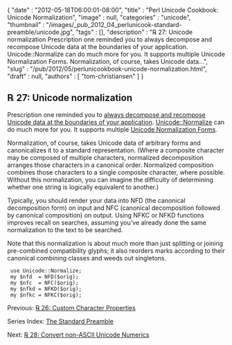 {
   "date" : "2012-05-18T06:00:01-08:00",
   "title" : "Perl Unicode Cookbook: Unicode Normalization",
   "image" : null,
   "categories" : "unicode",
   "thumbnail" : "/images/_pub_2012_04_perlunicook-standard-preamble/unicode.jpg",
   "tags" : [],
   "description" : "℞ 27: Unicode normalization Prescription one reminded you to always decompose and recompose Unicode data at the boundaries of your application. Unicode::Normalize can do much more for you. It supports multiple Unicode Normalization Forms. Normalization, of course, takes Unicode data...",
   "slug" : "/pub/2012/05/perlunicookbook-unicode-normalization.html",
   "draft" : null,
   "authors" : [
      "tom-christiansen"
   ]
}



℞ 27: Unicode normalization
---------------------------

Prescription one reminded you to [always decompose and recompose Unicode data at the boundaries of your application](/pub/2012/04/perl-unicode-cookbook-always-decompose-and-recompose.html). [Unicode::Normalize](https://metacpan.org/pod/Unicode::Normalize) can do much more for you. It supports multiple [Unicode Normalization Forms](http://www.unicode.org/reports/tr15/).

Normalization, of course, takes Unicode data of arbitrary forms and canonicalizes it to a standard representation. (Where a composite character may be composed of multiple characters, normalized decomposition arranges those characters in a canonical order. Normalized composition combines those characters to a single composite character, where possible. Without this normalization, you can imagine the difficulty of determining whether one string is logically equivalent to another.)

Typically, you should render your data into NFD (the canonical decomposition form) on input and NFC (canonical decomposition followed by canonical composition) on output. Using NFKC or NFKD functions improves recall on searches, assuming you've already done the same normalization to the text to be searched.

Note that this normalization is about much more than just splitting or joining pre-combined compatibility glyphs; it also reorders marks according to their canonical combining classes and weeds out singletons.

     use Unicode::Normalize;
     my $nfd  = NFD($orig);
     my $nfc  = NFC($orig);
     my $nfkd = NFKD($orig);
     my $nfkc = NFKC($orig);

Previous: [℞ 26: Custom Character Properties](/pub/2012/05/perlunicookbook-custom-character-properties.html)

Series Index: [The Standard Preamble](/pub/2012/04/perlunicook-standard-preamble.html)

Next: [℞ 28: Convert non-ASCII Unicode Numerics](/pub/2012/05/perlunicookbook-convert-non-ascii-unicode-numerics.html)
